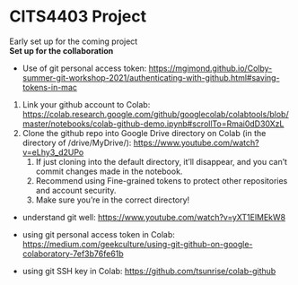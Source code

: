 # CITS4403 Project
Early set up for the coming project
<br/>
**Set up for the collaboration**

- Use of git personal access token: https://mgimond.github.io/Colby-summer-git-workshop-2021/authenticating-with-github.html#saving-tokens-in-mac
1. Link your github account to Colab: https://colab.research.google.com/github/googlecolab/colabtools/blob/master/notebooks/colab-github-demo.ipynb#scrollTo=Rmai0dD30XzL
2. Clone the github repo into Google Drive directory on Colab (in the directory of /drive/MyDrive/): https://www.youtube.com/watch?v=eLhy3_d2UPo   
    1. If just cloning into the default directory, it’ll disappear, and you can’t commit changes made in the notebook.
    2. Recommend using Fine-grained tokens to protect other repositories and account security.
    3. Make sure you’re in the correct directory!
- understand git well: https://www.youtube.com/watch?v=yXT1ElMEkW8
- using git personal access token in Colab: https://medium.com/geekculture/using-git-github-on-google-colaboratory-7ef3b76fe61b

- using git SSH key in Colab: https://github.com/tsunrise/colab-github
